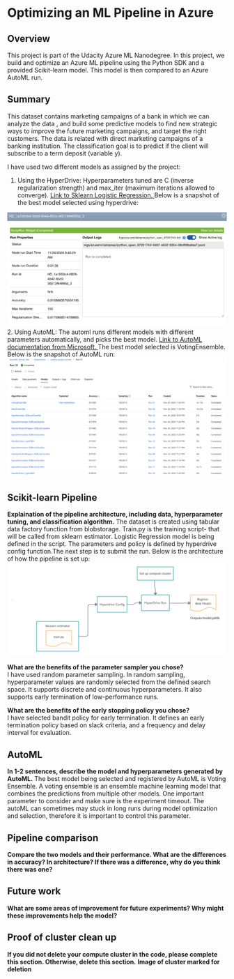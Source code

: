 # Optimizing an ML Pipeline in Azure

## Overview
This project is part of the Udacity Azure ML Nanodegree.
In this project, we build and optimize an Azure ML pipeline using the Python SDK and a provided Scikit-learn model.
This model is then compared to an Azure AutoML run.

## Summary
This dataset contains marketing campaigns of a bank in which we can analyze the data , and build some predictive models to find new strategic ways to improve the future marketing campaigns, and target the right customers. The data is related with direct marketing campaigns of a banking institution. The classification goal is to predict if the client will subscribe to a term deposit (variable y).

I have used two different models as assigned by the project: 
1. Using the HyperDrive: Hyperparameters tuned are C (inverse regularization strength) and max_iter (maximum iterations allowed to converge). 
<a href ="https://scikit-learn.org/stable/modules/generated/sklearn.linear_model.LogisticRegression.html"> Link to Sklearn Logistic Regression. </a> Below is a snapshot of the best model selected using hyperdrive: <br/>
<img src= "./images/hyperdrive_info.png">
2. Using AutoML: The automl runs different models with different parameters automatically, and picks the best model. <a href ="https://docs.microsoft.com/en-us/azure/machine-learning/concept-automated-ml"> Link to AutoML documentation from Microsoft. </a> The best model selected is VotingEnsemble. Below is the snapshot of AutoML run: <br/>
<img src= "./images/AutoML_snapshot.png">

## Scikit-learn Pipeline
**Explaination of the pipeline architecture, including data, hyperparameter tuning, and classification algorithm.**
The dataset is created using tabular data factory function from blobstorage. Train.py is the training script- that will be called from sklearn estimator. Logistic Regression model is being defined in the script. The parameters and policy is defined by hyperdrive config function.The next step is to submit the run. Below is the architecture of how the pipeline is set up:<br/>
<img src= "./images/hyperdrive_flow.jpg">

**What are the benefits of the parameter sampler you chose?** <br/>
I have used random parameter sampling. In random sampling, hyperparameter values are randomly selected from the defined search space. It supports discrete and continuous hyperparameters. It also supports early termination of low-performance runs.

**What are the benefits of the early stopping policy you chose?** <br/>
I have selected bandit policy for early termination. It defines an early termination policy based on slack criteria, and a frequency and delay interval for evaluation.

## AutoML
**In 1-2 sentences, describe the model and hyperparameters generated by AutoML.**
The best model being selected and registered by AutoML is Voting Ensemble. A voting ensemble is an ensemble machine learning model that combines the predictions from multiple other models. One important parameter to consider and make sure is the experiment timeout. The autoML can sometimes may stuck in long runs during model optimization and selection, therefore it is important to control this parameter. 

## Pipeline comparison
**Compare the two models and their performance. What are the differences in accuracy? In architecture? If there was a difference, why do you think there was one?**


## Future work
**What are some areas of improvement for future experiments? Why might these improvements help the model?**

## Proof of cluster clean up
**If you did not delete your compute cluster in the code, please complete this section. Otherwise, delete this section.**
**Image of cluster marked for deletion**
